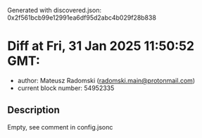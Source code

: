 Generated with discovered.json: 0x2f561bcb99e12991ea6df95d2abc4b029f28b838

# Diff at Fri, 31 Jan 2025 11:50:52 GMT:

- author: Mateusz Radomski (<radomski.main@protonmail.com>)
- current block number: 54952335

## Description

Empty, see comment in config.jsonc
